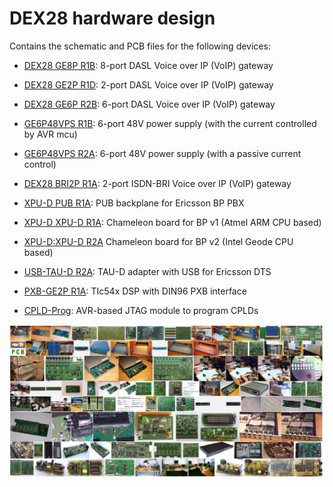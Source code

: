 # DEX28 hardware design

Contains the schematic and PCB files for the following devices:

* [DEX28 GE8P R1B](pcb-pics/2006-06-21%20ASSY%20DEX28-GE8P-R1B.jpg): 8-port DASL Voice over IP (VoIP) gateway
* [DEX28 GE2P R1D](pcb-pics/2005-09-21%20ASSY%20DEX28-GE2P-R1C%202.jpg): 2-port DASL Voice over IP (VoIP) gateway
* [DEX28 GE6P R2B](pcb-pics/2004-06-14%20ASSY%20DEX28-GE6P-R2A.jpg): 6-port DASL Voice over IP (VoIP) gateway
* [GE6P48VPS R1B](pcb-pics/2004-05-21%20ASSY%20DEX28-GE6P-DTS-PSU-R1B%202.jpg): 6-port 48V power supply (with the current controlled by AVR mcu)
* [GE6P48VPS R2A](pcb-pics/2006-03-30%20ASSY%20DEX28-GE6P-DTS-PSU-R2A.jpg): 6-port 48V power supply (with a passive current control)
* [DEX28 BRI2P R1A](pcb-pics/2006-09-10%20ASSY%20DEX28-BRI2P-R1A%202.jpg): 2-port ISDN-BRI Voice over IP (VoIP) gateway

* [XPU-D PUB R1A](pcb-pics/2006-10-18%20ASSY%20DEX28-PUB-R1A.jpg): PUB backplane for Ericsson BP PBX
* [XPU-D XPU-D R1A](pcb-pics/2006-10-29%20ASSY%20DEX28-XPU-D-R1A.jpg): Chameleon board for BP v1 (Atmel ARM CPU based)
* [XPU-D:XPU-D R2A](pcb-pics/2007-12-17%20ASSY%20DEX28-XPU-D-R2A.jpg) Chameleon board for BP v2 (Intel Geode CPU based)

* [USB-TAU-D R2A](pcb-pics/2006-02-25%20ASSY%20USB-TAU-D-R1A.jpg): TAU-D adapter with USB for Ericsson DTS
* [PXB-GE2P R1A](pcb-pics/2005-02-22%20ASSY%20PXB-GE2P-R1A.jpg): TIc54x DSP with DIN96 PXB interface
* [CPLD-Prog](pcb-pics/2005-11-10%20ASSY%20CPLD-JTAG-PROG.jpg): AVR-based JTAG module to program CPLDs

![pcb-artwork](pcb-artwork.jpg)
